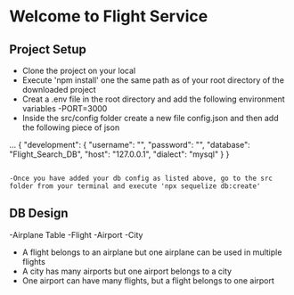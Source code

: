 # Welcome to Flight Service

## Project Setup
- Clone the project on your local
- Execute 'npm install' one the same path as of your root directory of the downloaded project
- Creat a .env file in the root directory and add the following environment variables
     -PORT=3000
- Inside the src/config folder create a new file 
config.json and then add the following piece of json

...
{
  "development": {
    "username": "<Your DbLogin Name>",
    "password": "<Your DB Password>",
    "database": "Flight_Search_DB",
    "host": "127.0.0.1",
    "dialect": "mysql"
  }
}

```

-Once you have added your db config as listed above, go to the src folder from your terminal and execute 'npx sequelize db:create'
```

## DB Design
  -Airplane Table
  -Flight
  -Airport
  -City

  - A flight belongs to an airplane but one airplane can be used in multiple flights
  - A city has many airports but one airport belongs to a city
  - One airport can have many flights, but a flight belongs to one airport